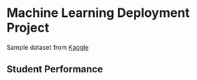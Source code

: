 # Machine Learning Deployment Project

Sample dataset from [Kaggle](https://www.kaggle.com/)

## Student Performance 